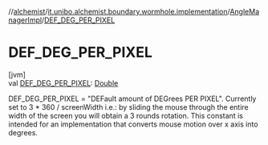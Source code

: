 //[alchemist](../../../index.md)/[it.unibo.alchemist.boundary.wormhole.implementation](../index.md)/[AngleManagerImpl](index.md)/[DEF_DEG_PER_PIXEL](-d-e-f_-d-e-g_-p-e-r_-p-i-x-e-l.md)

# DEF_DEG_PER_PIXEL

[jvm]\
val [DEF_DEG_PER_PIXEL](-d-e-f_-d-e-g_-p-e-r_-p-i-x-e-l.md): [Double](https://kotlinlang.org/api/latest/jvm/stdlib/kotlin/-double/index.html)

DEF_DEG_PER_PIXEL = "DEFault amount of DEGrees PER PIXEL". Currently set to 3 * 360 / screenWidth i.e.: by sliding the mouse through the entire width of the screen you will obtain a 3 rounds rotation. This constant is intended for an implementation that converts mouse motion over x axis into degrees.
